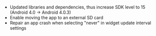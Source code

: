 * Updated libraries and dependencies, thus increase SDK level to 15 (Android 4.0 -> Android 4.0.3)
* Enable moving the app to an external SD card
* Repair an app crash when selecting "never" in widget update interval settings